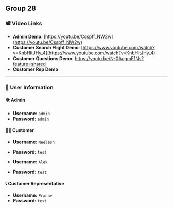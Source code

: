 ## Group 28

### 📽️ Video Links

- **Admin Demo**: [https://youtu.be/Csspff_NW2w](https://youtu.be/Csspff_NW2w)
- **Customer Search Flight Demo**: [https://www.youtube.com/watch?v=KnbHltJHy_4](https://www.youtube.com/watch?v=KnbHltJHy_4)
- **Customer Questions Demo**: https://youtu.be/N-0AugmF1Ns?feature=shared
- **Customer Rep Demo**

---

### 👤 User Information

#### 🛠️ Admin

- **Username:** `admin`
- **Password:** `admin`

#### 🧑‍💼 Customer

- **Username:** `Neelesh`
- **Password:** `test`

- **Username:** `Alek`
- **Password:** `test`

#### 📞 Customer Representative

- **Username:** `Pranav`
- **Password:** `test`
